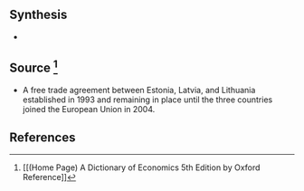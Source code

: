 ## Synthesis
- 
## Source [^1]
- A free trade agreement between Estonia, Latvia, and Lithuania established in 1993 and remaining in place until the three countries joined the European Union in 2004.
## References

[^1]: [[(Home Page) A Dictionary of Economics 5th Edition by Oxford Reference]]